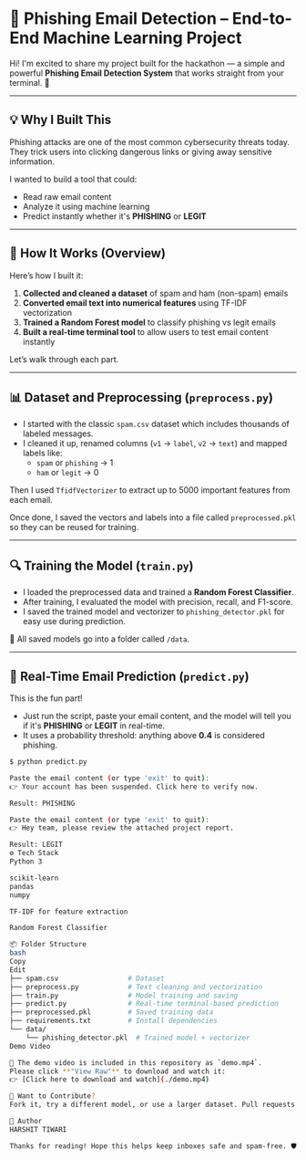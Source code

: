 # 🎯 Phishing Email Detection – End-to-End Machine Learning Project

Hi! I'm excited to share my project built for the hackathon — a simple and powerful **Phishing Email Detection System** that works straight from your terminal. 🚀

---

## 💡 Why I Built This

Phishing attacks are one of the most common cybersecurity threats today. They trick users into clicking dangerous links or giving away sensitive information.

I wanted to build a tool that could:
- Read raw email content
- Analyze it using machine learning
- Predict instantly whether it's **PHISHING** or **LEGIT**

---

## 🧠 How It Works (Overview)

Here’s how I built it:

1. **Collected and cleaned a dataset** of spam and ham (non-spam) emails
2. **Converted email text into numerical features** using TF-IDF vectorization
3. **Trained a Random Forest model** to classify phishing vs legit emails
4. **Built a real-time terminal tool** to allow users to test email content instantly

Let’s walk through each part.

---

## 📊 Dataset and Preprocessing (`preprocess.py`)

- I started with the classic `spam.csv` dataset which includes thousands of labeled messages.
- I cleaned it up, renamed columns (`v1` → `label`, `v2` → `text`) and mapped labels like:
  - `spam` or `phishing` → 1
  - `ham` or `legit` → 0

Then I used `TfidfVectorizer` to extract up to 5000 important features from each email.

Once done, I saved the vectors and labels into a file called `preprocessed.pkl` so they can be reused for training.

---

## 🔍 Training the Model (`train.py`)

- I loaded the preprocessed data and trained a **Random Forest Classifier**.
- After training, I evaluated the model with precision, recall, and F1-score.
- I saved the trained model and vectorizer to `phishing_detector.pkl` for easy use during prediction.

📂 All saved models go into a folder called `/data`.

---

## 🧪 Real-Time Email Prediction (`predict.py`)

This is the fun part!

- Just run the script, paste your email content, and the model will tell you if it's **PHISHING** or **LEGIT** in real-time.
- It uses a probability threshold: anything above **0.4** is considered phishing.

```bash
$ python predict.py

Paste the email content (or type 'exit' to quit):
👉 Your account has been suspended. Click here to verify now.

Result: PHISHING

Paste the email content (or type 'exit' to quit):
👉 Hey team, please review the attached project report.

Result: LEGIT
⚙️ Tech Stack
Python 3

scikit-learn
pandas
numpy

TF-IDF for feature extraction

Random Forest Classifier

📦 Folder Structure
bash
Copy
Edit
├── spam.csv                 # Dataset
├── preprocess.py            # Text cleaning and vectorization
├── train.py                 # Model training and saving
├── predict.py               # Real-time terminal-based prediction
├── preprocessed.pkl         # Saved training data
├── requirements.txt         # Install dependencies
└── data/
    └── phishing_detector.pkl  # Trained model + vectorizer
Demo Video

🔽 The demo video is included in this repository as `demo.mp4`.  
Please click **"View Raw"** to download and watch it:  
👉 [Click here to download and watch](./demo.mp4)

🤝 Want to Contribute?
Fork it, try a different model, or use a larger dataset. Pull requests are welcome!

👤 Author
HARSHIT TIWARI

Thanks for reading! Hope this helps keep inboxes safe and spam-free. 🛡️📬

